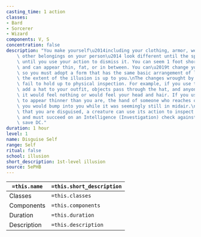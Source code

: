 ```yaml
---
casting_time: 1 action
classes:
- Bard
- Sorcerer
- Wizard
components: V, S
concentration: false
description: "You make yourself\u2014including your clothing, armor, weapons, and\
    \ other belongings on your person\u2014 look different until the spell ends or\
    \ until you use your action to dismiss it. You can seem 1 foot shorter or taller\
    \ and can appear thin, fat, or in between. You can\u2019t change your body type,\
    \ so you must adopt a form that has the same basic arrangement of limbs. Otherwise,\
    \ the extent of the illusion is up to you.\nThe changes wrought by this spell\
    \ fail to hold up to physical inspection. For example, if you use this spell to\
    \ add a hat to your outfit, objects pass through the hat, and anyone who touches\
    \ it would feel nothing or would feel your head and hair. If you use this spell\
    \ to appear thinner than you are, the hand of someone who reaches out to touch\
    \ you would bump into you while it was seemingly still in midair.\nTo discern\
    \ that you are disguised, a creature can use its action to inspect your appearance\
    \ and must succeed on an Intelligence (Investigation) check against your spell\
    \ save DC."
duration: 1 hour
level: 1
name: Disguise Self
range: Self
ritual: false
school: illusion
short_description: 1st-level illusion
source: 5ePHB
---
```


| `=this.name` | `=this.short_description` |
| ------------ | ------------------------- |
| Classes      | `=this.classes`           |
| Components   | `=this.components`        |
| Duration     | `=this.duration`          |
| Description  | `=this.description`       |